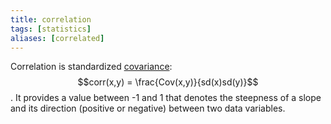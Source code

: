 ```yaml
---
title: correlation
tags: [statistics]
aliases: [correlated]
---
```


Correlation is standardized [covariance](notes/statistics/covariance.md): $$corr(x,y) = \frac{Cov(x,y)}{sd(x)sd(y)}$$. It provides a value between -1 and 1 that denotes the steepness of a slope and its direction (positive or negative) between two data variables.